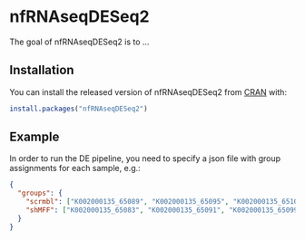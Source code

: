 
# nfRNAseqDESeq2

<!-- badges: start -->
<!-- badges: end -->

The goal of nfRNAseqDESeq2 is to ...

## Installation

You can install the released version of nfRNAseqDESeq2 from [CRAN](https://CRAN.R-project.org) with:

``` r
install.packages("nfRNAseqDESeq2")
```

## Example

In order to run the DE pipeline, you need to specify a json file with group assignments for each sample, e.g.:

```json
{
  "groups": {
    "scrmbl": ["K002000135_65089", "K002000135_65095", "K002000135_65101"],
    "shMFF": ["K002000135_65083", "K002000135_65091", "K002000135_65099"]
  }
}
```
